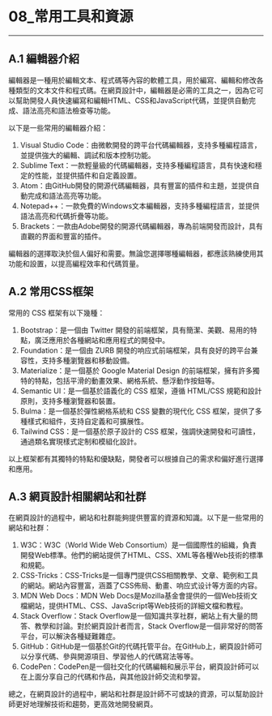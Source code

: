 # 08_常用工具和資源
---

## A.1 編輯器介紹

編輯器是一種用於編輯文本、程式碼等內容的軟體工具，用於編寫、編輯和修改各種類型的文本文件和程式碼。在網頁設計中，編輯器是必需的工具之一，因為它可以幫助開發人員快速編寫和編輯HTML、CSS和JavaScript代碼，並提供自動完成、語法高亮和語法檢查等功能。

以下是一些常用的編輯器介紹：

1. Visual Studio Code：由微軟開發的跨平台代碼編輯器，支持多種編程語言，並提供強大的編輯、調試和版本控制功能。
2. Sublime Text：一款輕量級的代碼編輯器，支持多種編程語言，具有快速和穩定的性能，並提供插件和自定義設置。
3. Atom：由GitHub開發的開源代碼編輯器，具有豐富的插件和主題，並提供自動完成和語法高亮等功能。
4. Notepad++：一款免費的Windows文本編輯器，支持多種編程語言，並提供語法高亮和代碼折疊等功能。
5. Brackets：一款由Adobe開發的開源代碼編輯器，專為前端開發而設計，具有直觀的界面和豐富的插件。

編輯器的選擇取決於個人偏好和需要。無論您選擇哪種編輯器，都應該熟練使用其功能和設置，以提高編程效率和代碼質量。


## A.2 常用CSS框架

常用的 CSS 框架有以下幾種：

1. Bootstrap：是一個由 Twitter 開發的前端框架，具有簡潔、美觀、易用的特點，廣泛應用於各種網站和應用程式的開發中。
2. Foundation：是一個由 ZURB 開發的响应式前端框架，具有良好的跨平台兼容性，支持多種瀏覽器和移動設備。
3. Materialize：是一個基於 Google Material Design 的前端框架，擁有許多獨特的特點，包括平滑的動畫效果、網格系統、懸浮動作按鈕等。
4. Semantic UI：是一個基於語義化的 CSS 框架，遵循 HTML/CSS 規範和設計原則，支持多種瀏覽器和裝置。
5. Bulma：是一個基於彈性網格系統和 CSS 變數的現代化 CSS 框架，提供了多種樣式和組件，支持自定義和可擴展性。
6. Tailwind CSS：是一個基於原子設計的 CSS 框架，強調快速開發和可讀性，通過類名實現樣式定制和模組化設計。

以上框架都有其獨特的特點和優缺點，開發者可以根據自己的需求和偏好進行選擇和應用。


## A.3 網頁設計相關網站和社群

在網頁設計的過程中，網站和社群能夠提供豐富的資源和知識。以下是一些常用的網站和社群：

1. W3C：W3C（World Wide Web Consortium）是一個國際性的組織，負責開發Web標準。他們的網站提供了HTML、CSS、XML等各種Web技術的標準和規範。
2. CSS-Tricks：CSS-Tricks是一個專門提供CSS相關教學、文章、範例和工具的網站。網站內容豐富，涵蓋了CSS佈局、動畫、响应式设计等方面的内容。
3. MDN Web Docs：MDN Web Docs是Mozilla基金會提供的一個Web技術文檔網站，提供HTML、CSS、JavaScript等Web技術的詳細文檔和教程。
4. Stack Overflow：Stack Overflow是一個知識共享社群，網站上有大量的問答、教學和討論。對於網頁設計者而言，Stack Overflow是一個非常好的問答平台，可以解決各種疑難雜症。
5. GitHub：GitHub是一個基於Git的代碼托管平台。在GitHub上，網頁設計師可以分享代碼、參與開源項目、學習他人的代碼寫法等等。
6. CodePen：CodePen是一個社交化的代碼編輯和展示平台，網頁設計師可以在上面分享自己的代碼和作品，與其他設計師交流和學習。

總之，在網頁設計的過程中，網站和社群是設計師不可或缺的資源，可以幫助設計師更好地理解技術和趨勢，更高效地開發網頁。